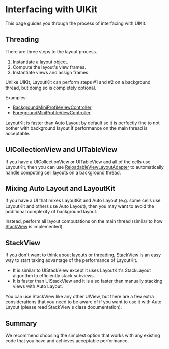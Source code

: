 # Interfacing with UIKit

This page guides you through the process of interfacing with UIKit.

## Threading

There are three steps to the layout process.

1. Instantiate a layout object.
2. Compute the layout's view frames.
3. Instantiate views and assign frames.

Unlike UIKit, LayoutKit can perform steps #1 and #2 on a background thread, but doing so is completely optional.

Examples:

- [BackgroundMiniProfileViewController](https://github.com/linkedin/LayoutKit/LayoutKitSampleApp/BackgroundMiniProfileViewController.swift)
- [ForegroundMiniProfileViewController](https://github.com/linkedin/LayoutKit/LayoutKitSampleApp/ForegroundMiniProfileViewController.swift)

LayoutKit is faster than Auto Layout by default so it is perfectly fine to not bother with background layout if performance on the main thread is acceptable.

## UICollectionView and UITableView

If you have a UICollectionView or UITableView and all of the cells use LayoutKit, then you can use [ReloadableViewLayoutAdapter](https://github.com/linkedin/LayoutKit/LayoutKit/Views/ReloadableLayoutViewAdapter.swift) to automatically handle computing cell layouts on a background thread.

## Mixing Auto Layout and LayoutKit

If you have a UI that mixes LayoutKit and Auto Layout (e.g. some cells use LayoutKit and others use Auto Layout), then you may want to avoid the additional complexity of background layout.

Instead, perform all layout computations on the main thread (similar to how [StackView](https://github.com/linkedin/LayoutKit/LayoutKit/Views/StackView.swift) is implemented).

## StackView

If you don't want to think about layouts or threading, [StackView](https://github.com/linkedin/LayoutKit/LayoutKit/Views/StackView.swift) is an easy way to start taking advantage of the performance of LayoutKit.

- It is similar to UIStackView except it uses LayoutKit's StackLayout algorithm to efficiently stack subviews.
- It is faster than UIStackView and it is also faster than manually stacking views with Auto Layout.

You can use StackView like any other UIView, but there are a few extra considerations that you need to be aware of
if you want to use it with Auto Layout (please read StackView's class documentation).

## Summary

We recommend choosing the simplest option that works with any existing code that you have and achieves acceptable performance.

